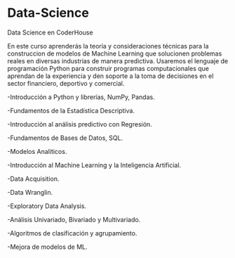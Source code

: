 # Data-Science
Data Science en CoderHouse

En este curso aprenderás la teoría y consideraciones técnicas para la construccion de modelos de Machine Learning que solucionen problemas reales en diversas industrias de manera predictiva. Usaremos el lenguaje de programación Python para construir programas computacionales que aprendan de la experiencia y den soporte a la toma de decisiones en el sector financiero, deportivo y comercial.

-Introducción a Python y librerías, NumPy, Pandas.

-Fundamentos de la Estadística Descriptiva.

-Introducción al análisis predictivo con Regresión.

-Fundamentos de Bases de Datos, SQL.

-Modelos Analíticos.

-Introducción al Machine Learning y la Inteligencia Artificial.

-Data Acquisition.

-Data Wranglin.

-Exploratory Data Analysis.

-Análisis Univariado, Bivariado y Multivariado.

-Algoritmos de clasificación y agrupamiento.

-Mejora de modelos de ML.
